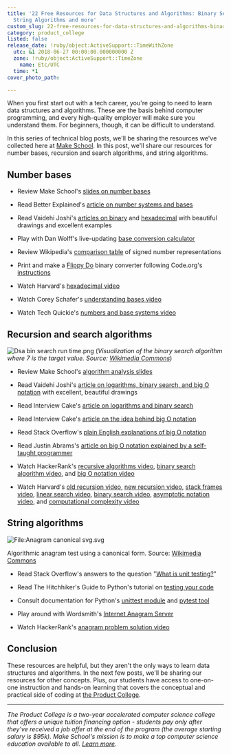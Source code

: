 ```yaml
---
title: '22 Free Resources for Data Structures and Algorithms: Binary Search Algorithms,
  String Algorithms and more'
custom_slug: 22-free-resources-for-data-structures-and-algorithms-binary-search-algorithms-string-algorithms-and-more
category: product_college
listed: false
release_date: !ruby/object:ActiveSupport::TimeWithZone
  utc: &1 2018-06-27 00:00:00.000000000 Z
  zone: !ruby/object:ActiveSupport::TimeZone
    name: Etc/UTC
  time: *1
cover_photo_path: 

---
```

When you first start out with a tech career, you're going to need to learn data structures and algorithms. These are the basis behind computer programming, and every high-quality employer will make sure you understand them. For beginners, though, it can be difficult to understand.

In this series of technical blog posts, we'll be sharing the resources we've collected here at [Make School](https://www.makeschool.com/). In this post, we'll share our resources for number bases, recursion and search algorithms, and string algorithms.


## Number bases

-   Review Make School's [slides on number bases](https://github.com/Product-College-Courses/CS-3-Core-Data-Structures/blob/master/slides/NumberBases.pdf)

-   Read Better Explained's [article on number systems and bases](https://betterexplained.com/articles/numbers-and-bases/)

-   Read Vaidehi Joshi's [articles on binary](https://medium.com/basecs/bits-bytes-building-with-binary-13cb4289aafa) and [hexadecimal](https://medium.com/basecs/hexs-and-other-magical-numbers-9785bc26b7ee) with beautiful drawings and excellent examples

-   Play with Dan Wolff's live-updating [base conversion calculator](https://baseconvert.com/)

-   Review Wikipedia's [comparison table](https://en.wikipedia.org/wiki/Signed_number_representations#Comparison_table) of signed number representations

-   Print and make a [Flippy Do](https://drive.google.com/file/d/0B6iNirqJ5EuVVTlla0RpR2RIa2s/view) binary converter following Code.org's [instructions](https://docs.google.com/document/d/1QnD9khmPUz1az3ZLc5L8vavR6lU0uScspotRhORnHxE/edit)

-   Watch Harvard's [hexadecimal video](https://www.youtube.com/watch?v=nrFHGtGdOzA)

-   Watch Corey Schafer's [understanding bases video](https://www.youtube.com/watch?v=ZL-LhaaMTTE)

-   Watch Tech Quickie's [numbers and base systems video](https://www.youtube.com/watch?v=LpuPe81bc2w)


## Recursion and search algorithms

![Dsa bin search run time.png](https://commons.wikimedia.org/wiki/File:Binary_Search_Depiction.svg#/media/File:Binary_Search_Depiction.svg)
(_Visualization of the binary search algorithm where 7 is the target value. Source: [Wikimedia Commons](https://en.wikipedia.org/wiki/Binary_search_algorithm#/media/File:Binary_Search_Depiction.svg)_)

-   Review Make School's [algorithm analysis slides](https://github.com/Product-College-Courses/CS-3-Core-Data-Structures/blob/master/slides/AlgorithmAnalysis.pdf)

-   Read Vaidehi Joshi's [article on logarithms, binary search, and big O notation](https://medium.com/basecs/looking-for-the-logic-behind-logarithms-9e79d7666dda) with excellent, beautiful drawings

-   Read Interview Cake's [article on logarithms and binary search](https://github.com/Product-College-Courses/CS-3-Core-Data-Structures/blob/master/slides/Logarithms.pdf)

-   Read Interview Cake's [article on the idea behind big O notation](https://www.interviewcake.com/article/python/big-o-notation-time-and-space-complexity)

-   Read Stack Overflow's [plain English explanations of big O notation](https://stackoverflow.com/questions/487258/what-is-a-plain-english-explanation-of-big-o-notation)

-   Read Justin Abrams's [article on big O notation explained by a self-taught programmer](https://justin.abrah.ms/computer-science/big-o-notation-explained.html)

-   Watch HackerRank's [recursive algorithms video](https://www.youtube.com/watch?v=KEEKn7Me-ms), [binary search algorithm video](https://www.youtube.com/watch?v=P3YID7liBug), and [big O notation video](https://www.youtube.com/watch?v=v4cd1O4zkGw)

-   Watch Harvard's [old recursion video](https://www.youtube.com/watch?v=t4MSwiqfLaY), [new recursion video](https://www.youtube.com/watch?v=VrrnjYgDBEk), [stack frames video](https://www.youtube.com/watch?v=beqqGIdabrE), [linear search video](https://www.youtube.com/watch?v=vZWfKBdSgXI), [binary search video](https://www.youtube.com/watch?v=5xlIPT1FRcA), [asymptotic notation video](https://www.youtube.com/watch?v=iOq5kSKqeR4), and [computational complexity video](https://www.youtube.com/watch?v=IM9sHGlYV5A)


## String algorithms

![File:Anagram canonical svg.svg](https://lh4.googleusercontent.com/axV9VfALH59A1hd4WvAIuZcKQqYNzE0vDTsqJ4p5Xj4jFzyiKpy8wMLyAdpzWee4xRlIy9g17tOAWuVQciQyqEQ04x3Cbx1s6YP0eeS3nw2_CifclbFzTEpqYxieE1CLcke3jKVN)

Algorithmic anagram test using a canonical form. Source: [Wikimedia Commons](https://commons.wikimedia.org/wiki/File:Anagram_canonical_svg.svg)

-   Read Stack Overflow's answers to the question "[What is unit testing?](http://stackoverflow.com/questions/1383/what-is-unit-testing)"

-   Read The Hitchhiker's Guide to Python's tutorial on [testing your code](http://docs.python-guide.org/en/latest/writing/tests/)

-   Consult documentation for Python's [unittest module](https://docs.python.org/3/library/unittest.html) and [pytest tool](http://docs.pytest.org/en/latest/)

-   Play around with Wordsmith's [Internet Anagram Server](http://www.wordsmith.org/anagram/)

-   Watch HackerRank's [anagram problem solution video](https://www.youtube.com/watch?v=3MwRGPPB4tw)


## Conclusion

These resources are helpful, but they aren't the only ways to learn data structures and algorithms. In the next few posts, we'll be sharing our resources for other concepts. Plus, our students have access to one-on-one instruction and hands-on learning that covers the conceptual and practical side of coding at [the Product College](https://www.makeschool.com/product-college).

------------

_The Product College is a two-year accelerated computer science college that offers a unique tuition financing option - students pay only after they've received a job offer at the end of the program (the average starting salary is $95k). Make School's mission is to make a top computer science education available to all. [Learn more](https://www.makeschool.com/product-college)._